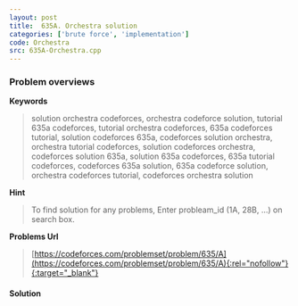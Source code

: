 ```yaml
---
layout: post
title:  635A. Orchestra solution
categories: ['brute force', 'implementation']
code: Orchestra
src: 635A-Orchestra.cpp
---
```

### **Problem overviews**

**Keywords**
> solution orchestra codeforces, orchestra codeforce solution, tutorial 635a codeforces, tutorial orchestra codeforces, 635a codeforces tutorial, solution codeforces 635a, codeforces solution orchestra, orchestra tutorial codeforces, solution codeforces orchestra, codeforces solution 635a, solution 635a codeforces, 635a tutorial codeforces, codeforces 635a solution, 635a codeforce solution, orchestra codeforces tutorial, codeforces orchestra solution

**Hint**
> To find solution for any problems, Enter probleam_id (1A, 28B, ...) on search box. 

**Problems Url**
> [https://codeforces.com/problemset/problem/635/A](https://codeforces.com/problemset/problem/635/A){:rel="nofollow"}{:target="_blank"}

#### **Solution**



